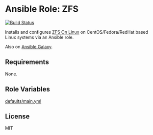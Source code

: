 # Ansible Role: ZFS

[![Build Status](https://travis-ci.org/hwwilliams/ansible-role-zfs.svg?branch=master)](https://travis-ci.org/hwwilliams/ansible-role-zfs)

Installs and configures [ZFS On Linux](http://zfsonlinux.org/) on CentOS/Fedora/RedHat based Linux systems via an Ansible role.

Also on [Ansible Galaxy](https://galaxy.ansible.com/hwwilliams/zfs).

## Requirements

None.

## Role Variables

[defaults/main.yml](defaults/main.yml)

## License

MIT
